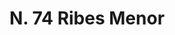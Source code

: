 ---
title: "N. 74 Ribes Menor"
permalink: "/edition/plant074/"
plant-name: "N. 74"
plant-number: "074"
plant-xml: "/assets/xml/plant074.xml"
plant-img1: "/assets/img/plant074_verso.jpg"
plant-img2: "/assets/img/plant074.jpg"
plant-title: "N. 74 Ribes Menor"
plant-wfo-link: "http://www.worldfloraonline.org/taxon/wfo-0000405218"
plant-kew-link: ""
plant-taxon-content: "Ribes rubrum L."
layout: single-xml
---